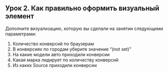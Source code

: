 ## Урок 2. Как правильно оформить визуальный элемент
Дополните визуализацию, которую вы сделали на занятии следующими параметрами:
1. Количество конверсий по браузерам
2. В конверсиях по городам уберите значение “(not set)”
3. На какие модели авто приходили конверсии
4. Какая марка лидирует по количеству конверсий
5. Из каких Source приходили конверсии